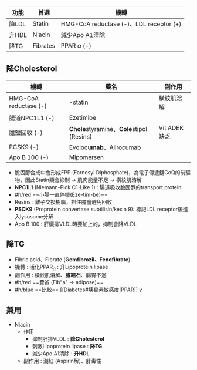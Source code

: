 | 功能  | 首選     | 機轉                                    |
|-------|----------|-----------------------------------------|
| 降LDL | Statin   | HMG-CoA reductase (-)、LDL receptor (+) |
| 升HDL | Niacin   | 減少Apo A1清除                          |
| 降TG  | Fibrates | PPAR $\alpha$ (+)                          |
## 降Cholesterol
| 機轉                  | 藥名                   | 副作用       |
|-----------------------|------------------------|--------------|
| HMG-CoA reductase (-) | -statin                 | 橫紋肌溶解   |
| 腸道NPC1L1 (-)        | Ezetimibe              |              |
| 膽鹽回收 (-)          | **Chole**styramine、**Cole**stipol (Resins)| Vit ADEK缺乏 |
| PCSK9 (-)             | Evolocu**mab**、Alirocumab |              |
| Apo B 100 (-)          | Mipomersen             |              |

- 膽固醇合成中會形成FPP (Farnesyl Diphosphate)，為電子傳遞鏈CoQ的前驅物，因此Statin類會抑制 -> 肌肉能量不足 -> 橫紋肌溶解
- **NPC1L1** (Niemann-Pick C1-Like 1) : 腸道吸收膽固醇的transport protein
- #h/red ==小腸一直停擺(Eze-tim-be)==
- Resins : 離子交換樹脂，抓住膽鹽避免回收
- **PSCK9** (Proprotein convertase subtilisin/kexin 9): 標記LDL receptor後進入lysosome分解
- Apo B 100 : 肝臟排VLDL時要加上的，抑制會降VLDL
## 降TG
- Fibric acid、Fibrate (**Gemfibrozil、Fenofibrate**)
- 機轉 : 活化PPAR$_\alpha$ : 升Lipoprotein lipase
- 副作用 : 橫紋肌溶解、**膽結石**、腸胃不適
- #h/red ==費爸 (Fib"a" -> adipose)==
- #h/blue ==比較== [[Diabetes#胰島素敏感度|PPAR]] $\gamma$
## 兼用
- Niacin
	- 作用
		- 抑制肝排VLDL : **降Cholesterol**
		- 刺激Lipoprotein lipase : **降TG**
		- 減少Apo A1清除 : **升HDL**
	- 副作用 : 潮紅 (Aspirin解)、肝毒性

